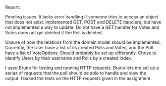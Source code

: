 Report:

Pending issues:
It lacks error handling if someone tries to access an 
object that does not exist.
Implemented GET, POST and DELETE handlers, but have not implemented a way to update.
Do not have a GET handler for Votes and Votes does not get deleted if the Poll is deleted.

Unsure of how the relations from the domain model should be implemented. Currently, the User have a list of its created
Polls and Votes, and the Poll have a list of VoteOptions. Should probably be set up differently.
Chose to identify Users by their username and Polls by a created index.

I used Bruno for testing and running HTTP requests. Bruno lets me set up a seriez of requests that the poll should
be able to handle and view the output. I based the tests on the HTTP requests given in the assignment. 

